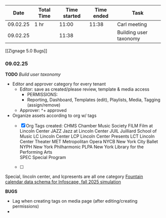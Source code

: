 
| Date     | Total Time | Time started | Time ended | Task                   |
| -------- | ---------- | ------------ | ---------- | ---------------------- |
| 09.02.25 | 1 hr       | 11:00        | 11:38      | Carl meeting           |
| 09.02.25 |            | 11:38        |            | Building user taxonomy |
[[Zignage 5.0 Bugs]]
### 09.02.25 
**TODO**
*Build user taxonomy*
- Editor and approver category for every tenant
	- Editor: save as created/please review, template & media access 
		- PERMISSIONS:
		- Reporting, Dashboard, Templates (edit), Playlists, Media, Tagging (assign/remove)
	- Approver: ^+ approved
- Organize assets according to org w/ tags
	- [x] Org Tags created: 
		CHMS		Chamber Music Society
		FILM		Film at Lincoln Center
		JAZZ		Jazz at Lincoln Center
		JUIL		Juilliard School of Music
		LC 		Lincoln Center
		LCP		Lincoln Center Presents
		LCT		Lincoln Center Theater
		MET		Metropolitan Opera
		NYCB		New York City Ballet
		NYPH		New York Philharmonic
		PLPA		New York Library for the Performing Arts		
		SPEC		Special Program

	- [ ] 

Special, lincoln center, and lcpresents are all one category
[Fountain calendar data schema for Infoscape, fall 2025 simulation](https://docs.google.com/document/d/1WVbPYupTsXncmuGdq30EqXmZBlJwF1TsNauZcMGjGQQ/edit?tab=t.0)



**BUGS**
- Lag when creating tags on media page (after editing/creating permissions)
- 